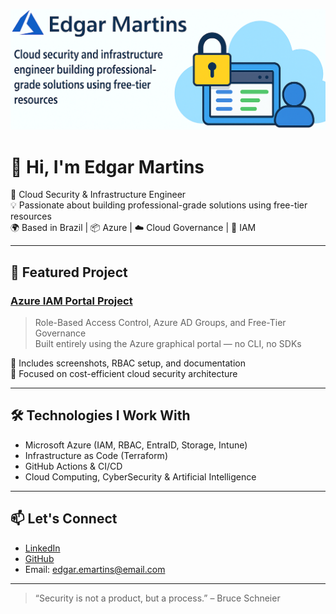 <p align="center">
  <img src="github-profile-banner2nd.png" alt="GitHub Profile Banner">
</p>

# 👋 Hi, I'm Edgar Martins

🔐 Cloud Security & Infrastructure Engineer  
💡 Passionate about building professional-grade solutions using free-tier resources  
🌍 Based in Brazil | 📦 Azure | ☁️ Cloud Governance | 🔐 IAM

---

## 🚀 Featured Project

### [Azure IAM Portal Project](https://github.com/edomartinss/azure-iam-portal)
> Role-Based Access Control, Azure AD Groups, and Free-Tier Governance  
> Built entirely using the Azure graphical portal — no CLI, no SDKs

📸 Includes screenshots, RBAC setup, and documentation  
🧠 Focused on cost-efficient cloud security architecture

---

## 🛠️ Technologies I Work With

- Microsoft Azure (IAM, RBAC, EntraID, Storage, Intune)
- Infrastructure as Code (Terraform)
- GitHub Actions & CI/CD
- Cloud Computing, CyberSecurity & Artificial Intelligence

---

## 📫 Let's Connect

- [LinkedIn](https://www.linkedin.com/in/edomartinss)
- [GitHub](https://github.com/edomartinss)
- Email: edgar.emartins@email.com

---

> “Security is not a product, but a process.” – Bruce Schneier
